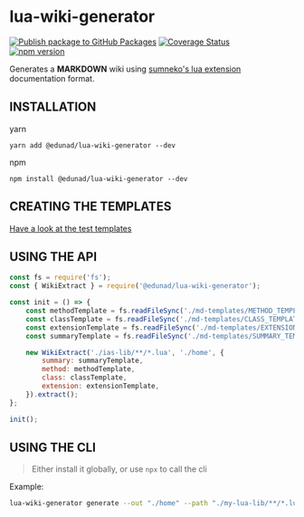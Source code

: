 # lua-wiki-generator

[![Publish package to GitHub Packages](https://github.com/edunad/lua-wiki-generator/actions/workflows/release.yaml/badge.svg)](https://github.com/edunad/lua-wiki-generator/actions/workflows/release.yaml)
[![Coverage Status](https://coveralls.io/repos/github/edunad/lua-wiki-generator/badge.svg?branch=master)](https://coveralls.io/github/edunad/lua-wiki-generator?branch=master)⠀⠀⠀⠀
[![npm version](https://badge.fury.io/js/%40edunad%2Flua-wiki-generator.svg)](https://badge.fury.io/js/%40edunad%2Flua-wiki-generator)

Generates a **MARKDOWN** wiki using [sumneko's lua extension](https://github.com/sumneko/lua-language-server) documentation format.

## INSTALLATION

yarn

```
yarn add @edunad/lua-wiki-generator --dev
```

npm

```
npm install @edunad/lua-wiki-generator --dev
```

## CREATING THE TEMPLATES

[Have a look at the test templates](https://github.com/edunad/lua-wiki-generator/tree/master/tests/__test_templates__)

## USING THE API

```js
const fs = require('fs');
const { WikiExtract } = require('@edunad/lua-wiki-generator');

const init = () => {
    const methodTemplate = fs.readFileSync('./md-templates/METHOD_TEMPLATE.md', 'utf8');
    const classTemplate = fs.readFileSync('./md-templates/CLASS_TEMPLATE.md', 'utf8');
    const extensionTemplate = fs.readFileSync('./md-templates/EXTENSION_TEMPLATE.md', 'utf8');
    const summaryTemplate = fs.readFileSync('./md-templates/SUMMARY_TEMPLATE.md', 'utf8');

    new WikiExtract('./ias-lib/**/*.lua', './home', {
        summary: summaryTemplate,
        method: methodTemplate,
        class: classTemplate,
        extension: extensionTemplate,
    }).extract();
};

init();
```

## USING THE CLI

> Either install it globally, or use `npx` to call the cli

Example:

```bash
lua-wiki-generator generate --out "./home" --path "./my-lua-lib/**/*.lua" --method "./my-templates/METHOD_TEMPLATE.md" --extension "./my-templates/EXTENSION_TEMPLATE.md" --class "./my-templates/CLASS_TEMPLATE.md" --summary "./my-templates/SUMMARY_TEMPLATE.md"
```
